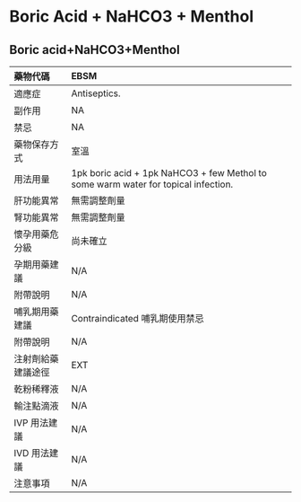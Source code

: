 # Boric Acid + NaHCO3 + Menthol

## Boric acid+NaHCO3+Menthol

| 藥物代碼           | EBSM                                                                               |
|:-------------------|:-----------------------------------------------------------------------------------|
| 適應症             | Antiseptics.                                                                       |
| 副作用             | NA                                                                                 |
| 禁忌               | NA                                                                                 |
| 藥物保存方式       | 室溫                                                                               |
| 用法用量           | 1pk boric acid + 1pk NaHCO3 + few Methol to some warm water for topical infection. |
| 肝功能異常         | 無需調整劑量                                                                       |
| 腎功能異常         | 無需調整劑量                                                                       |
| 懷孕用藥危分級     | 尚未確立                                                                           |
| 孕期用藥建議       | N/A                                                                                |
| 附帶說明           | N/A                                                                                |
| 哺乳期用藥建議     | Contraindicated 哺乳期使用禁忌                                                     |
| 附帶說明           | N/A                                                                                |
| 注射劑給藥建議途徑 | EXT                                                                                |
| 乾粉稀釋液         | N/A                                                                                |
| 輸注點滴液         | N/A                                                                                |
| IVP 用法建議       | N/A                                                                                |
| IVD 用法建議       | N/A                                                                                |
| 注意事項           | N/A                                                                                |

